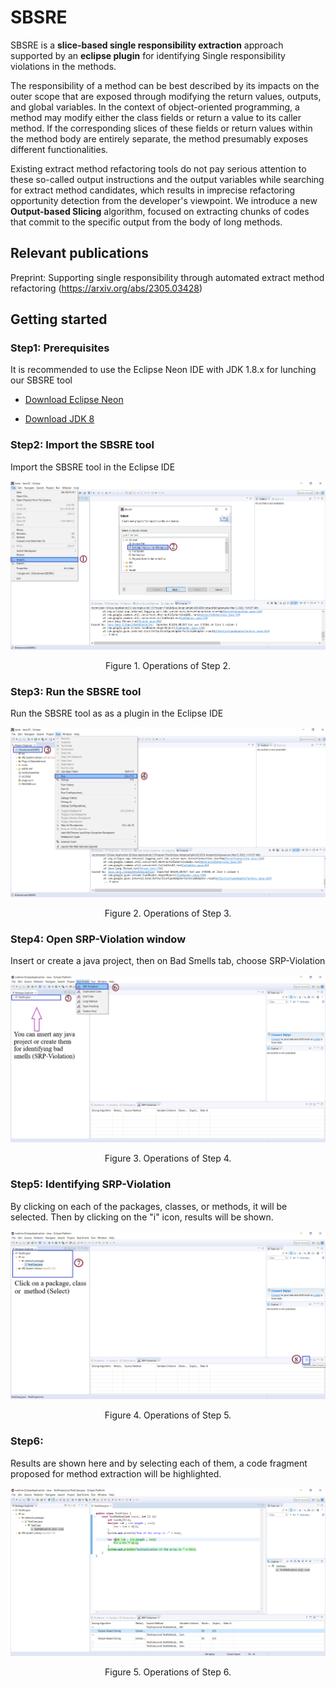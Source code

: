 # SBSRE
SBSRE is a **slice-based single responsibility extraction** approach supported by an **eclipse plugin** for identifying Single responsibility violations in the methods.

The responsibility of a method can be best described by its impacts on the outer scope that are exposed through modifying the return values, outputs, and global variables. In the context of object-oriented programming, a method may modify either the class fields or return a value to its caller method. If the corresponding slices of these fields or return values within the method body are entirely separate, the method presumably exposes different functionalities.

Existing extract method refactoring tools do not pay serious attention to these so-called output instructions and the output variables while searching for extract method candidates, which results in imprecise refactoring opportunity detection from the developer's viewpoint. We introduce a new **Output-based Slicing** algorithm, focused on extracting chunks of codes that commit to the specific output from the body of long methods.



## Relevant publications
Preprint: Supporting single responsibility through automated extract method refactoring (https://arxiv.org/abs/2305.03428)



## Getting started

### Step1: Prerequisites

It is recommended to use the Eclipse Neon IDE with JDK 1.8.x for lunching our SBSRE tool 

* [Download Eclipse Neon](https://www.eclipse.org/downloads/packages/release/neon/3/eclipse-ide-java-ee-developers)

* [Download JDK 8](https://www.oracle.com/java/technologies/downloads/)


### Step2: Import the SBSRE tool

 Import the SBSRE tool in the Eclipse IDE

<p align = "center"> <img src = "image/Step2.png"> </p>
<p align = "center"> Figure 1. Operations of Step 2. </p>



### Step3: Run the SBSRE tool 

Run the SBSRE tool as as a plugin in the Eclipse IDE

<p align = "center"> <img src = "image/Step3.png"> </p>
<p align = "center"> Figure 2. Operations of Step 3. </p>



### Step4: Open SRP-Violation window

Insert or create a java project, then on Bad Smells tab, choose SRP-Violation

<p align = "center"> <img src = "image/Step4.png"> </p>
<p align = "center"> Figure 3. Operations of Step 4. </p>


### Step5: Identifying SRP-Violation

By clicking on each of the packages, classes, or methods, it will be selected. Then by clicking on the "i" icon, results will be shown.

<p align = "center"> <img src = "image/Step5.png"> </p>
<p align = "center"> Figure 4. Operations of Step 5. </p>



### Step6: 

Results are shown here and by selecting each of them, a code fragment proposed for method extraction will be highlighted.

<p align = "center"> <img src = "image/Step6.png"> </p>
<p align = "center"> Figure 5. Operations of Step 6. </p>


